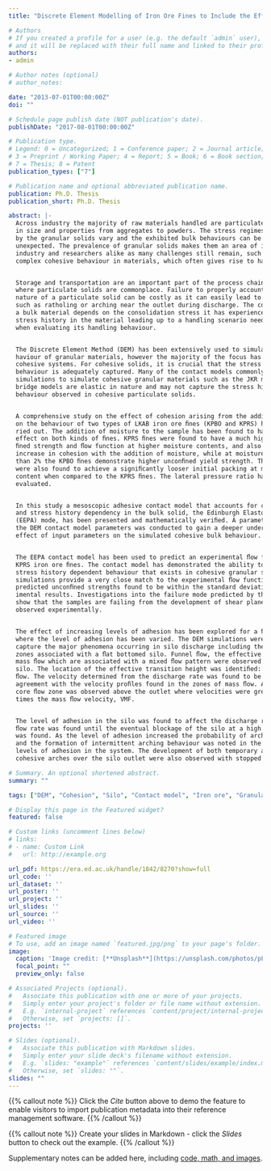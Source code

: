 ```yaml
---
title: "Discrete Element Modelling of Iron Ore Fines to Include the Effects of Moisture and Fines"

# Authors
# If you created a profile for a user (e.g. the default `admin` user), write the username (folder name) here 
# and it will be replaced with their full name and linked to their profile.
authors:
- admin

# Author notes (optional)
# author_notes:

date: "2013-07-01T00:00:00Z"
doi: ""

# Schedule page publish date (NOT publication's date).
publishDate: "2017-08-01T00:00:00Z"

# Publication type.
# Legend: 0 = Uncategorized; 1 = Conference paper; 2 = Journal article;
# 3 = Preprint / Working Paper; 4 = Report; 5 = Book; 6 = Book section;
# 7 = Thesis; 8 = Patent
publication_types: ["7"]

# Publication name and optional abbreviated publication name.
publication: Ph.D. Thesis
publication_short: Ph.D. Thesis

abstract: |-
  Across industry the majority of raw materials handled are particulate in nature, ranging
  in size and properties from aggregates to powders. The stress regimes experienced
  by the granular solids vary and the exhibited bulk behaviours can be complex and
  unexpected. The prevalence of granular solids makes them an area of interest for
  industry and researchers alike as many challenges still remain, such as dealing with
  complex cohesive behaviour in materials, which often gives rise to handling difﬁculties.


  Storage and transportation are an important part of the process chain for industries
  where particulate solids are commonplace. Failure to properly account for the cohesive
  nature of a particulate solid can be costly as it can easily lead to blockages in a silo
  such as ratholing or arching near the outlet during discharge. The cohesive strength of
  a bulk material depends on the consolidation stress it has experienced. As a result, the
  stress history in the material leading up to a handling scenario needs to be considered
  when evaluating its handling behaviour.


  The Discrete Element Method (DEM) has been extensively used to simulate the be-
  haviour of granular materials, however the majority of the focus has been on non-
  cohesive systems. For cohesive solids, it is crucial that the stress history dependent
  behaviour is adequately captured. Many of the contact models commonly used in DEM
  simulations to simulate cohesive granular materials such as the JKR model or liquid
  bridge models are elastic in nature and may not capture the stress history dependent
  behaviour observed in cohesive particulate solids.


  A comprehensive study on the effect of cohesion arising from the addition of moisture
  on the behaviour of two types of LKAB iron ore ﬁnes (KPBO and KPRS) has been car-
  ried out. The addition of moisture to the sample has been found to have a signiﬁcant
  effect on both kinds of ﬁnes. KPRS ﬁnes were found to have a much higher uncon-
  ﬁned strength and ﬂow function at higher moisture contents, and also show a greater
  increase in cohesion with the addition of moisture, while at moisture contents of less
  than 2% the KPBO ﬁnes demonstrate higher unconﬁned yield strength. The KPBO ﬁnes
  were also found to achieve a signiﬁcantly looser initial packing at much lower moisture
  content when compared to the KPRS ﬁnes. The lateral pressure ratio has also been
  evaluated.


  In this study a mesoscopic adhesive contact model that accounts for contact plasticity
  and stress history dependency in the bulk solid, the Edinburgh Elasto-Plastic Adhesion
  (EEPA) mode, has been presented and mathematically veriﬁed. A parametric study of
  the DEM contact model parameters was conducted to gain a deeper understating of the
  effect of input parameters on the simulated cohesive bulk behaviour.


  The EEPA contact model has been used to predict an experimental ﬂow function of
  KPRS iron ore ﬁnes. The contact model has demonstrated the ability to capture the
  stress history dependent behaviour that exists in cohesive granular solids. The DEM
  simulations provide a very close match to the experimental ﬂow functions, with the
  predicted unconﬁned strengths found to be within the standard deviations of the exper-
  imental results. Investigations into the failure mode predicted by the DEM simulations
  show that the samples are failing from the development of shear planes similar to those
  observed experimentally.


  The effect of increasing levels of adhesion has been explored for a ﬂat bottomed silo
  where the level of adhesion has been varied. The DEM simulations were found to
  capture the major phenomena occurring in silo discharge including the various ﬂow
  zones associated with a ﬂat bottomed silo. Funnel ﬂow, the effective transition and
  mass ﬂow which are associated with a mixed ﬂow pattern were observed in the model
  silo. The location of the effective transition height was identiﬁed: above this was mass
  ﬂow. The velocity determined from the discharge rate was found to be in excellent
  agreement with the velocity proﬁles found in the zones of mass ﬂow. A high velocity
  core ﬂow zone was observed above the outlet where velocities were greater than 1.25
  times the mass ﬂow velocity, VMF.


  The level of adhesion in the silo was found to affect the discharge rate - a reduced
  ﬂow rate was found until the eventual blockage of the silo at a high level of adhesion
  was found. As the level of adhesion increased the probability of arching also increased,
  and the formation of intermittent arching behaviour was noted in the cases with higher
  levels of adhesion in the system. The development of both temporary and permanent
  cohesive arches over the silo outlet were also observed with stopped ﬂow from the silo.

# Summary. An optional shortened abstract.
summary: ""

tags: ["DEM", "Cohesion", "Silo", "Contact model", "Iron ore", "Granular solid", "fines"]

# Display this page in the Featured widget?
featured: false

# Custom links (uncomment lines below)
# links:
# - name: Custom Link
#   url: http://example.org

url_pdf: https://era.ed.ac.uk/handle/1842/8270?show=full
url_code: ''
url_dataset: ''
url_poster: ''
url_project: ''
url_slides: ''
url_source: ''
url_video: ''

# Featured image
# To use, add an image named `featured.jpg/png` to your page's folder. 
image:
  caption: 'Image credit: [**Unsplash**](https://unsplash.com/photos/pLCdAaMFLTE)'
  focal_point: ""
  preview_only: false

# Associated Projects (optional).
#   Associate this publication with one or more of your projects.
#   Simply enter your project's folder or file name without extension.
#   E.g. `internal-project` references `content/project/internal-project/index.md`.
#   Otherwise, set `projects: []`.
projects: ''

# Slides (optional).
#   Associate this publication with Markdown slides.
#   Simply enter your slide deck's filename without extension.
#   E.g. `slides: "example"` references `content/slides/example/index.md`.
#   Otherwise, set `slides: ""`.
slides: ""
---
```


{{% callout note %}}
Click the *Cite* button above to demo the feature to enable visitors to import publication metadata into their reference management software.
{{% /callout %}}

{{% callout note %}}
Create your slides in Markdown - click the *Slides* button to check out the example.
{{% /callout %}}

Supplementary notes can be added here, including [code, math, and images](https://wowchemy.com/docs/writing-markdown-latex/).

